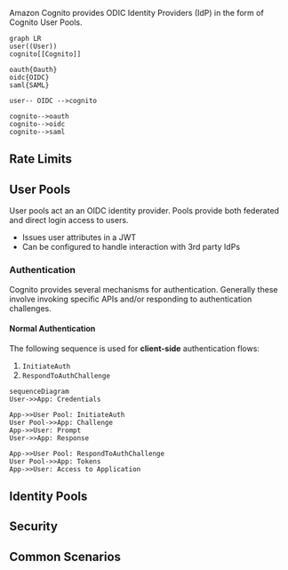 Amazon Cognito provides ODIC Identity Providers (IdP) in the form of Cognito User Pools.

```mermaid
graph LR
user((User))
cognito[[Cognito]]

oauth{Oauth}
oidc{OIDC}
saml{SAML}

user-- OIDC -->cognito

cognito-->oauth
cognito-->oidc
cognito-->saml
```

## Rate Limits

## User Pools

User pools act an an OIDC identity provider. Pools provide both federated and direct login access to users.

- Issues user attributes in a JWT
- Can be configured to handle interaction with 3rd party IdPs

### Authentication

Cognito provides several mechanisms for authentication. Generally these involve invoking specific APIs and/or responding to authentication challenges.

#### Normal Authentication

The following sequence is used for **client-side** authentication flows:

1. `InitiateAuth`
2. `RespondToAuthChallenge`

```mermaid
sequenceDiagram
User->>App: Credentials

App->>User Pool: InitiateAuth
User Pool->>App: Challenge
App->>User: Prompt
User->>App: Response

App->>User Pool: RespondToAuthChallenge
User Pool->>App: Tokens
App->>User: Access to Application
```

## Identity Pools

## Security

## Common Scenarios
